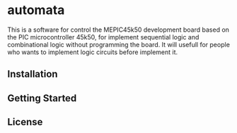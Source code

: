 # automata

This is a software for control the MEPIC45k50 development board based on the PIC microcontroller 45k50, for implement sequential logic and combinational logic without programming the board. It will usefull for people who wants to implement logic circuits before implement it.

## Installation

## Getting Started

## License
